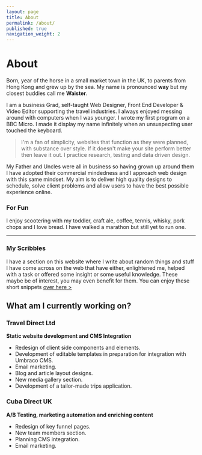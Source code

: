```yaml
---
layout: page
title: About
permalink: /about/
published: true
navigation_weight: 2
---
```


# About

Born, year of the horse in a small market town in the UK, to parents from Hong Kong and grew up by the sea. My name is pronounced **way** but my closest buddies call me **Waister**.

I am a business Grad, self-taught Web Designer, Front End Developer & Video Editor supporting the travel industries. I always enjoyed messing around with computers when I was younger. I wrote my first program on a BBC Micro. I made it display my name infinitely when an unsuspecting user touched the keyboard.

> I'm a fan of simplicity, websites that function as they were planned, with substance over style.  If it doesn't make your site perform better then leave it out. I practice research, testing and data driven design.

My Father and Uncles were all in business so having grown up around them I have adopted their commercial mindedness and I approach web design with this same mindset. My aim is to deliver high quality designs to schedule, solve client problems and allow users to have the best possible experience online.

### For Fun
I enjoy scootering with my toddler, craft ale, coffee, tennis, whisky, pork chops and I love bread. I have walked a marathon but still yet to run one.

---

### My Scribbles
I have a section on this website where I write about random things and stuff I have come across on the web that have either, enlightened me, helped with a task or offered some insight or some useful knowledge. These maybe be of interest, you may even benefit for them. You can enjoy these short snippets [over here >](/blog/)


## What am I currently working on?

### Travel Direct Ltd
__Static website development and CMS Integration__

* Redesign of client side components and elements. 
* Development of editable templates in preparation for integration with Umbraco CMS. 
* Email marketing.
* Blog and article layout designs.
* New media gallery section.
* Development of a tailor-made trips application.
    
### Cuba Direct UK
__A/B Testing, marketing automation and enriching content__

* Redesign of key funnel pages.
* New team members section.
* Planning CMS integration. 
* Email marketing.